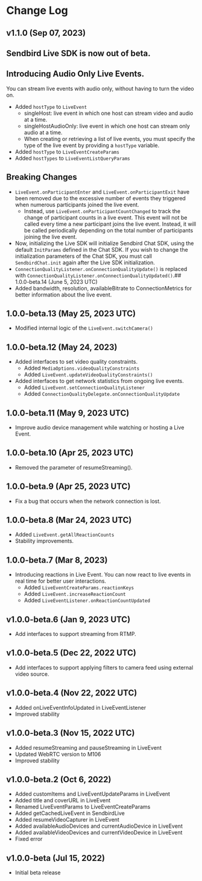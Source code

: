 # Change Log

## v1.1.0 (Sep 07, 2023)
## Sendbird Live SDK is now out of beta.

## Introducing Audio Only Live Events.
You can stream live events with audio only, without having to turn the video on.
- Added `hostType` to `LiveEvent`
  - singleHost: live event in which one host can stream video and audio at a time.
  - singleHostAudioOnly: live event in which one host can stream only audio at a time.
  - When creating or retrieving a list of live events, you must specify the type of the live event by providing a `hostType` variable.
- Added `hostType` to `LiveEventCreateParams`
- Added `hostTypes` to `LiveEventListQueryParams`

## Breaking Changes
- `LiveEvent.onParticipantEnter` and `LiveEvent.onParticipantExit` have been removed due to the excessive number of events they triggered when numerous participants joined the live event.
  - Instead, use `LiveEvent.onParticipantCountChanged` to track the change of participant counts in a live event. This event will not be called every time a new participant joins the live event. Instead, it will be called periodically depending on the total number of participants joining the live event.
- Now, initializing the Live SDK will initialize Sendbird Chat SDK, using the default `InitParams` defined in the Chat SDK. If you wish to change the initialization parameters of the Chat SDK, you must call `SendbirdChat.init` again after the Live SDK initialization.
- `ConnectionQualityListener.onConnectionQualityUpdate()` is replaced with `ConnectionQualityListener.onConnectionQualityUpdated()`.## 1.0.0-beta.14 (June 5, 2023 UTC)
- Added bandwidth, resolution, availableBitrate to ConnectionMetrics for better information about the live event.

## 1.0.0-beta.13 (May 25, 2023 UTC)
- Modified internal logic of the `LiveEvent.switchCamera()`

## 1.0.0-beta.12 (May 24, 2023)
- Added interfaces to set video quality constraints. 
    - Added `MediaOptions.videoQualityConstraints`
    - Added `LiveEvent.updateVideoQualityConstraints()`
- Added interfaces to get network statistics from ongoing live events. 
    - Added `LiveEvent.setConnectionQualityListener`
    - Added `ConnectionQualityDelegate.onConnectionQualityUpdate`

## 1.0.0-beta.11 (May 9, 2023 UTC)
- Improve audio device management while watching or hosting a Live Event.

## 1.0.0-beta.10 (Apr 25, 2023 UTC)
- Removed the parameter of resumeStreaming().

## 1.0.0-beta.9 (Apr 25, 2023 UTC)
- Fix a bug that occurs when the network connection is lost.

## 1.0.0-beta.8 (Mar 24, 2023 UTC)
- Added `LiveEvent.getAllReactionCounts`
- Stability improvements.

## 1.0.0-beta.7 (Mar 8, 2023)
- Introducing reactions in Live Event. You can now react to live events in real time for better user interactions. 
    - Added `LiveEventCreateParams.reactionKeys`
    - Added `LiveEvent.increaseReactionCount`
    - Added `LiveEventListener.onReactionCountUpdated`
    
## v1.0.0-beta.6 (Jan 9, 2023 UTC)
- Add interfaces to support streaming from RTMP.

## v1.0.0-beta.5 (Dec 22, 2022 UTC)
- Add interfaces to support applying filters to camera feed using external video source.

## v1.0.0-beta.4 (Nov 22, 2022 UTC)
- Added onLiveEventInfoUpdated in LiveEventListener
- Improved stability

## v1.0.0-beta.3 (Nov 15, 2022 UTC)
- Added resumeStreaming and pauseStreaming in LiveEvent
- Updated WebRTC version to M106
- Improved stability

## v1.0.0-beta.2 (Oct 6, 2022)
- Added customItems and LiveEventUpdateParams in LiveEvent
- Added title and coverURL in LiveEvent
- Renamed LiveEventParams to LiveEventCreateParams
- Added getCachedLiveEvent in SendbirdLive
- Added resumeVideoCapturer in LiveEvent
- Added availableAudioDevices and currentAudioDevice in LiveEvent
- Added availableVideoDevices and currentVideoDevice in LiveEvent
- Fixed error

## v1.0.0-beta (Jul 15, 2022)
- Initial beta release
